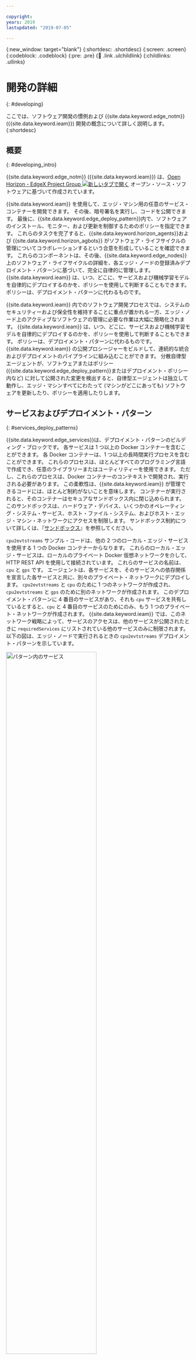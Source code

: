 ```yaml
---

copyright:
years: 2019
lastupdated: "2019-07-05"

---
```


{:new_window: target="blank"}
{:shortdesc: .shortdesc}
{:screen: .screen}
{:codeblock: .codeblock}
{:pre: .pre}
{:child: .link .ulchildlink}
{:childlinks: .ullinks}

# 開発の詳細
{: #developing}

ここでは、ソフトウェア開発の慣例および {{site.data.keyword.edge_notm}} ({{site.data.keyword.ieam}}) 開発の概念について詳しく説明します。
{:shortdesc}

## 概要
{: #developing_intro}

{{site.data.keyword.edge_notm}} ({{site.data.keyword.ieam}}) は、[Open Horizon - EdgeX Project Group ![新しいタブで開く](../../images/icons/launch-glyph.svg "新しいタブで開く")](https://wiki.edgexfoundry.org/display/FA/Open+Horizon+-+EdgeX+Project+Group) オープン・ソース・ソフトウェアに基づいて作成されています。

{{site.data.keyword.ieam}} を使用して、エッジ・マシン用の任意のサービス・コンテナーを開発できます。 その後、暗号署名を実行し、コードを公開できます。 最後に、{{site.data.keyword.edge_deploy_pattern}}内で、ソフトウェアのインストール、モニター、および更新を制御するためのポリシーを指定できます。 これらのタスクを完了すると、{{site.data.keyword.horizon_agents}}および {{site.data.keyword.horizon_agbots}} がソフトウェア・ライフサイクルの管理についてコラボレーションするという合意を形成していることを確認できます。 これらのコンポーネントは、その後、{{site.data.keyword.edge_nodes}}上のソフトウェア・ライフサイクルの詳細を、各エッジ・ノードの登録済みデプロイメント・パターンに基づいて、完全に自律的に管理します。 {{site.data.keyword.ieam}} は、いつ、どこに、サービスおよび機械学習モデルを自律的にデプロイするのかを、ポリシーを使用して判断することもできます。 ポリシーは、デプロイメント・パターンに代わるものです。

{{site.data.keyword.ieam}} 内でのソフトウェア開発プロセスでは、システムのセキュリティーおよび保全性を維持することに重点が置かれる一方、エッジ・ノード上のアクティブなソフトウェアの管理に必要な作業は大幅に簡略化されます。 {{site.data.keyword.ieam}} は、いつ、どこに、サービスおよび機械学習モデルを自律的にデプロイするのかを、ポリシーを使用して判断することもできます。 ポリシーは、デプロイメント・パターンに代わるものです。 {{site.data.keyword.ieam}} の公開プロシージャーをビルドして、連続的な統合およびデプロイメントのパイプラインに組み込むことができます。 分散自律型エージェントが、ソフトウェアまたはポリシー ({{site.data.keyword.edge_deploy_pattern}}またはデプロイメント・ポリシー内など) に対して公開された変更を検出すると、自律型エージェントは独立して動作し、エッジ・マシンすべてにわたって (マシンがどこにあっても) ソフトウェアを更新したり、ポリシーを適用したりします。

## サービスおよびデプロイメント・パターン
{: #services_deploy_patterns}

{{site.data.keyword.edge_services}}は、デプロイメント・パターンのビルディング・ブロックです。 各サービスは 1 つ以上の Docker コンテナーを含むことができます。 各 Docker コンテナーは、1 つ以上の長時間実行プロセスを含むことができます。 これらのプロセスは、ほとんどすべてのプログラミング言語で作成でき、任意のライブラリーまたはユーティリティーを使用できます。 ただし、これらのプロセスは、Docker コンテナーのコンテキストで開発され、実行される必要があります。 この柔軟性は、{{site.data.keyword.ieam}} が管理できるコードには、ほとんど制約がないことを意味します。 コンテナーが実行されると、そのコンテナーはセキュアなサンドボックス内に閉じ込められます。 このサンドボックスは、ハードウェア・デバイス、いくつかのオペレーティング・システム・サービス、ホスト・ファイル・システム、およびホスト・エッジ・マシン・ネットワークにアクセスを制限します。 サンドボックス制約について詳しくは、『[サンドボックス](#sandbox)』を参照してください。

`cpu2evtstreams` サンプル・コードは、他の 2 つのローカル・エッジ・サービスを使用する 1 つの Docker コンテナーからなります。 これらのローカル・エッジ・サービスは、ローカルのプライベート Docker 仮想ネットワークを介して、HTTP REST API を使用して接続されています。 これらのサービスの名前は、`cpu` と `gps` です。 エージェントは、各サービスを、そのサービスへの依存関係を宣言した各サービスと共に、別々のプライベート・ネットワークにデプロイします。 `cpu2evtstreams` と `cpu` のために 1 つのネットワークが作成され、`cpu2evtstreams` と `gps` のために別のネットワークが作成されます。 このデプロイメント・パターンに 4 番目のサービスがあり、それも `cpu` サービスを共有しているとすると、`cpu` と 4 番目のサービスのためにのみ、もう 1 つのプライベート・ネットワークが作成されます。 {{site.data.keyword.ieam}} では、このネットワーク戦略によって、サービスのアクセスは、他のサービスが公開されたときに `requiredServices` にリストされている他のサービスのみに制限されます。 以下の図は、エッジ・ノードで実行されるときの `cpu2evtstreams` デプロイメント・パターンを示しています。

<img src="../../images/edge/07_What_is_an_edge_node.svg" width="70%" alt="パターン内のサービス">

注: IBM Event Streams のセットアップは一部のサンプルでのみ必要です。

2 つの仮想ネットワークにより、`cpu2evtstreams` サービス・コンテナーは、`cpu` サービス・コンテナーおよび `gps` サービス・コンテナーによって提供される REST API にアクセスできるようになっています。 これら 2 つのコンテナーは、オペレーティング・システム・サービスおよびハードウェア・デバイスへのアクセスを管理します。 REST API が使用されていますが、複数のサービスでのデータおよびコントロールの共有を可能にするために使用できる、その他の多くの通信形式があります。

多くの場合、エッジ・ノード向けの最も効率的なコーディング・パターンでは、独立して構成可能かつデプロイ可能な複数の小さなサービスがデプロイされます。 例えば、IoT パターンには、多くの場合、エッジ・ノード・ハードウェア (センサーやアクチュエーターなど) へのアクセスを必要とする下位サービスが含まれます。 これらのサービスは、他のサービスが使用できるように、このハードウェアへの共有アクセスを提供します。

このパターンは、有用な機能を提供するためにハードウェアが排他的アクセスを必要とする場合に役立ちます。 下位サービスは、このアクセスを適切に管理できます。 `cpu` サービス・コンテナーおよび `gps` サービス・コンテナーの役割は、基本的にはホストのオペレーティング・システム内のデバイス・ドライバー・ソフトウェアの役割に似ていますが、ただし、より高いレベルでのことです。 コードを分割して、独立した小さなサービス (一部は、ハードウェア・アクセス専門の下位サービス) にすると、問題点を明確に切り分けることができます。 各コンポーネントは自由に進化でき、現場で個別に更新できます。 また、サード・パーティー・アプリケーションを、それらが特定のハードウェアまたは他のサービスにアクセスすることを選択的に許可することによって、お客様専有の従来型の組み込みソフトウェア・スタックと一緒に安全にデプロイすることもできます。

例として、電力消費センサーをモニターするための 1 つの下位サービスとその他の下位サービスから構成される、製造コントローラーのデプロイメント・パターンを考えてみましょう。 それらの他の下位サービスは、モニターされるデバイスの電源操作のためのアクチュエーターの制御を有効にするために使用できます。 このデプロイメント・パターンに、センサーおよびアクチュエーターのサービスをコンシュームする、別の最上位サービス・コンテナーを含めることもできます。 この最上位サービスは、それらのサービスを使用して、オペレーターにアラートを出したり、異常な電力消費計測値が検出されたら自動的にデバイスの電源を切ったりすることができます。 また、このデプロイメント・パターンには、センサーおよびアクチュエーターのデータを記録して保存し、データに関する分析も実行できるような、履歴サービスを含めることもできます。 このようなデプロイメント・パターンに有用だと思われるその他のコンポーネントとして、GPS ロケーション・サービスがあります。

この設計では、個々のサービス・コンテナーを独立して更新することができます。 コード変更を行うことなく、個々のサービスを再構成して他の有用なデプロイメント・パターンに組み入れることもできます。 必要な場合、サード・パーティー分析サービスをパターンに追加できます。 このサード・パーティー・サービスに読み取り専用 API の特定のセットのみへのアクセス権を付与することで、プラットフォーム上のアクチュエーターと対話しないように制限できます。

あるいは、この製造コントローラー例のすべてのタスクを単一のサービス・コンテナー内で実行することもできます。 この代替方法は通常は最善の手法ではありません。なぜなら、相互に接続された独立した小さなサービスの集合を使用するほうが、ソフトウェアの更新が速くなり、柔軟性が増すためです。 現場では小さなサービスの集合のほうがより強固でもあります。 デプロイメント・パターンの設計方法について詳しくは、[エッジ・ネイティブ開発プラクティス](best_practices.md)を参照してください。

## サンドボックス
{: #sandbox}

デプロイメント・パターンの実行場所となるサンドボックスは、サービス・コンテナーによって提供される API にアクセスを限定します。 他のサービスは、明示的にサービスへの依存関係を示している場合のみアクセスを許可されます。 通常、ホスト上のその他のプロセスは、これらのサービスへのアクセス権を持ちません。 同様に、他のリモート・ホストは通常はこれらのサービスのどれにもアクセスできません。ただし、サービスがホストの外部ネットワーク・インターフェースにポートを明示的に公開している場合を除きます。

## 他のサービスを使用するサービス
{: #using_services}

多くの場合、エッジ・サービスは、他のエッジ・サービスによって提供されるさまざまな API インターフェースを使用して、他のエッジ・サービスからデータを入手したり、それらに制御コマンドを送付したりします。 これらの API インターフェースは、`cpu2evtstreams` サンプルの下位サービス `cpu` および `gps` によって提供されているように、HTTP REST API であるのが一般的です。 ただし、これらのインターフェースは実際には、任意のもの (例えば、共有メモリー、TCP、または UDP) にすることができ、暗号化の有無も任意です。 これらの通信は、通常、単一のエッジ・ノード内で行われ、メッセージがこのホストを離れることはないため、ほとんどの場合は暗号化は不要です。

REST API の代わりに、パブリッシュ/サブスクライブのインターフェース (例えば、MQTT によって提供されるインターフェース) を使用できます。 データを断続的にしか提供しないサービスの場合、REST API はタイムアウトになる可能性があるため、通常はパブリッシュ/サブスクライブのインターフェースのほうが REST API を繰り返しポーリングするよりも単純です。 例として、ハードウェア・ボタンをモニターし、ボタン押下が発生したかどうかを他のサービスが検出できるように API を提供するサービスを考えてみましょう。 REST API が使用される場合、呼び出し元はその REST API を呼び出し、ボタンが押されたときに生じる応答を待てばいいわけではありません。 ボタンが押されないまま長時間経過すると、REST API はタイムアウトになります。 代わりに、エラーを回避するために、API の提供側が即時に応答することが必要になります。 呼び出し元は、短いボタン押下を見逃さないために、繰り返し、頻繁に API を呼び出さなければなりません。 より良い解決方法は、呼び出し元が、パブリッシュとサブスクライブを行うサービスおよびブロックに対して適切なトピックをサブスクライブすることです。 そうすると、呼び出し元は何かがパブリッシュされるのを待つことができ、それはずっと先に起こる可能性があります。 API の提供側では、ボタン・ハードウェアをモニターし、そのトピックの状態変更 (例えば、`button pressed` または `button released`) のみをパブリッシュします。

MQTT は、使用できる一般的なパブリッシュおよびサブスクライブのツールの 1 つです。 MQTT ブローカーをエッジ・サービスとしてデプロイし、パブリッシャー・サービスおよびサブスクライバー・サービスがそれを必要とするようにできます。 MQTT は、しばしばクラウド・サービスとしても使用されます。 例えば、IBM Watson IoT Platform は、IoT デバイスとの通信のために MQTT を使用します。 詳しくは、[IBM Watson IoT Platform ![新しいタブで開く](../../images/icons/launch-glyph.svg "新しいタブで開く")](https://www.ibm.com/cloud/watson-iot-platform) を参照してください。 一部の {{site.data.keyword.horizon_open}} プロジェクト・サンプルは MQTT を使用します。 詳しくは、『[{{site.data.keyword.horizon_open}} サンプル](https://github.com/open-horizon/examples)』を参照してください。

もう 1 つの一般的なパブリッシュおよびサブスクライブのツールは Apache Kafka であり、これはクラウド・サービスとしても頻繁に使用されます。 `cpu2evtstreams` サンプルがデータを {{site.data.keyword.cloud_notm}} に送信するために使用する {{site.data.keyword.message_hub_notm}} も Kafka に基づいています。 詳しくは、[{{site.data.keyword.message_hub_notm}} ![新しいタブで開く](../../images/icons/launch-glyph.svg "新しいタブで開く")](https://www.ibm.com/cloud/event-streams) を参照してください。

どのエッジ・サービス・コンテナーも、同じホスト上の他のローカル・エッジ・サービス、および、ローカル LAN 上の近隣ホスト上で提供されるエッジ・サービスを、提供またはコンシュームできます。 コンテナーは、リモート企業またはクラウド・プロバイダーのデータ・センター内の中央システムと通信することがあります。 サービス作成者は、サービスが通信する相手およびその方法を決定する必要があります。

もう一度 `cpu2evtstreams` サンプルを検討して、このサンプルのコードが他の 2 つのローカル・サービスをどのように使用しているのかを確認すると役立つかもしれません。 例えば、このサンプル・コードが、どのように、他の 2 つのローカル・サービスへの依存関係を指定し、構成変数を宣言して使用し、Kafka と通信しているのかといったことです。 詳しくは、[`cpu2evtstreams` サンプル](cpu_msg_example.md)を参照してください。

## サービス定義
{: #service_definition}

注: コマンド構文について詳しくは、[本書の規則](../../getting_started/document_conventions.md)を参照してください。

どの {{site.data.keyword.ieam}} プロジェクトにも 1 つの `horizon/service.definition.json` ファイルがあります。 このファイルは、2 つの理由のためにエッジ・サービスを定義します。 理由の 1 つは、{{site.data.keyword.horizon_agent}} でサービスが実行されるのと同じように、`hzn dev` ツールによってサービスの実行をシミュレートできるようにすることです。 このシミュレーションは、特殊なデプロイメント指示 (ポート結合やハードウェア・デバイス・アクセスなど) が必要な場合にそれを解決するのに役立ちます。 また、エージェントが作成する Docker 仮想プライベート・ネットワーク上のサービス・コンテナー間の通信を検証するためにも、シミュレーションが役立ちます。 このファイルがあるもう 1 つの理由は、サービスを {{site.data.keyword.horizon_exchange}} に公開できるようにすることです。 提供されているサンプルでは、`horizon/service.definition.json` ファイルはサンプルの GitHub リポジトリー内に用意されているか、`hzn dev service new` コマンドによって生成されます。

サービス実装のサンプルの 1 つ (例えば [cpu2evtstreams](https://github.com/open-horizon/examples/blob/master/edge/evtstreams/cpu2evtstreams/horizon/service.definition.json)) 用の {{site.data.keyword.horizon}} メタデータが含まれている `horizon/service.definition.json` ファイルを開いてください。

{{site.data.keyword.horizon}} に公開されるすべてのサービスは、組織内でそのサービスを一意的に識別する `url` を持っている必要があります。 このフィールドは URL ではありません。 この `url` フィールドは、組織名、および実装の特定の `version` フィールドおよび `arch` フィールドと組み合わせられた場合、グローバルに固有の ID を形成します。 `horizon/service.definition.json` ファイルを編集して、`url` および `version` に適切な値を設定できます。 `version` 値には、何らかの意味体系に沿ったバージョン管理スタイル値を使用してください。 サービス・コンテナーのプッシュ、署名、および公開を行うときに、これらの新しい値を使用します。 あるいは、`horizon/hzn.json` ファイルを編集できます。ツールにより、 `horizon/service.definition.json` ファイル内で使用されている変数参照の代わりに、そこで見つかった変数値が使用されます。

`horizon/service.definition.json` ファイルの `requiredServices` セクションには、このコンテナーが使用する他のエッジ・サービスなど、サービス依存関係がリストされます。 `hzn dev dependency fetch` ツールを使用すると、このリストに依存関係を追加でき、手動でリストを編集する必要がなくなります。 依存関係の追加後は、エージェントがコンテナーを実行すると、それらの他の `requiredServices` も自動的に実行されるようになります (例えば、`hzn dev service start` を使用したとき、または、このサービスを含んでいるデプロイメント・パターンにノードを登録したときなどです)。 必要なサービスについて詳しくは、[cpu2evtstreams](cpu_msg_example.md) を参照してください。

`userInput` セクションには、サービスがそれ自体を特定のデプロイメント用に構成するためにコンシュームできる構成変数を宣言します。 変数名、データ・タイプ、およびデフォルト値をここに指定します。さらに、それぞれについて人間が読みやすい説明を指定することもできます。 `hzn dev service start` を使用するとき、または、このサービスを含んでいるデプロイメント・パターンにエッジ・ノードを登録するときには、デフォルト値が設定されていない変数の値を定義する `userinput.json` ファイルを提供する必要があります。 `userInput` 構成変数および `userinput.json` ファイルについて詳しくは、[cpu2evtstreams](cpu_msg_example.md) を参照してください。

`horizon/service.definition.json` ファイルには、ファイルの最後のほうに `deployment` セクションも含まれています。 このセクション内のフィールドは、論理サービスを実装する各 Docker コンテナー・イメージの名前を指定します。 ここの `services` 配列内で使用される各レコードの名前は、他のコンテナーが共有仮想プライベート・ネットワーク上でコンテナーを識別するために使用する名前です。 他のコンテナーがコンシュームするための REST API をこのコンテナーが提供している場合、`curl http://<name>/<your-rest-api-uri>` を使用して、コンシュームしているコンテナー内でこの REST API にアクセスできます。 各名前の `image` フィールドは、DockerHub 内またはプライベート・コンテナー・レジストリー内などの、対応する Docker コンテナー・イメージへの参照を提供します。 `deployment` セクションのその他のフィールドは、エージェントが Docker にコンテナーを実行するよう指示する方法を変更するために使用できます。 詳しくは、[{{site.data.keyword.horizon}} deployment strings ![新しいタブ開く](../../images/icons/launch-glyph.svg "新しいタブで開く")](https://github.com/open-horizon/anax/blob/master/doc/deployment_string.md) を参照してください。

## {{site.data.keyword.horizon_exchange}} との対話
{: #horizon_exchange}

サンプル・プログラムをビルドして公開するときには、{{site.data.keyword.horizon_exchange}} と対話して、サービス、ポリシー、およびデプロイメント・パターンを公開します。 また、特定のデプロイメント・パターンを実行するためのエッジ・ノードを登録する場合も {{site.data.keyword.horizon_exchange}} を使用します。 {{site.data.keyword.horizon_exchange}} は、共有情報のリポジトリーとして機能することによって、{{site.data.keyword.ieam}} の他のコンポーネントと間接的に通信するのを可能にします。 開発者は、{{site.data.keyword.horizon_exchange}} を使用して処理する方法を理解する必要があります。

この図には、すべてのエッジ・ノードの内部で実行している必要があるエージェントと、通常はクラウド内または企業の中央データ・センター内で各デプロイメント・パターン用に構成される必要がある agbot が示されています。

{{site.data.keyword.ieam}} 開発者は、通常、`hzn` コマンドを使用して {{site.data.keyword.horizon_exchange}} と対話します。 具体的には、{{site.data.keyword.horizon_exchange}} とのすべての対話に `hzn exchange` コマンドが使用されます。 `hzn exchange --help` を入力して、コマンド・ラインで `hzn exchange` の後に指定できるすべてのサブコマンドを表示できます。 次に、`hzn exchange <subcommand> --help` を使用して、選択した `<subcommand>` の詳細を確認できます。

{{site.data.keyword.horizon_exchange}} への問い合わせには以下のコマンドが有用です。

* {{site.data.keyword.horizon_exchange}} でユーザー資格情報が機能することを確認する: `hzn exchange user list`
* {{site.data.keyword.horizon_exchange}} のソフトウェアのバージョンを確認する: `hzn exchange version`
* 現在の {{site.data.keyword.horizon_exchange}} 状況を確認する: `hzn exchange status`
* 自分の組織の下で作成されたすべてのエッジ・ノードをリストする: `hzn exchange node list`
* 特定のエッジ・ノードの詳細を取得する: `hzn exchange node list <node-id>` (`<node-id>` は、対象のエッジ・ノードの ID 値に置き換えてください)
* 自分の組織の下で公開されたすべてのサービスをリストする: `hzn exchange service list`
* 任意の組織の下で公開されたすべてのパブリック・サービスをリストする: `hzn exchange service list '<org>/*'`
* 特定の公開されたサービスの詳細を取得する: `hzn exchange service list <org/service>`
* 自分の組織の下で公開されたすべてのデプロイメント・パターンをリストする: `hzn exchange pattern list`
* 任意の組織の下で公開されたすべてのパブリック・デプロイメント・パターンをリストする: `hzn exchange pattern list '<org>/*'`
* 特定の公開されたサービスのすべての詳細をリストする: `hzn exchange pattern list <org/pattern>`

## エージェントと agbot
{: #agents_agbots}

エージェントおよび agbot の役割と、それらがどのように通信するのかを正確に理解することは重要です。 この知識は、何か問題が発生したときの問題の診断と修正に役立ちます。

エージェントと agbot が互いに直接通信することは決してありません。 各エッジ・ノードのエージェントは、自身のメールボックスを {{site.data.keyword.horizon_switch}} 内に設定し、ノード・リソースを {{site.data.keyword.horizon_exchange}} 内に作成する必要があります。 エージェントは、その後、特定のデプロイメント・パターンを実行することが必要になったら、そのパターン用に自身を {{site.data.keyword.horizon_exchange}} 内に登録します。

agbot はパターンをモニターし、{{site.data.keyword.horizon_exchange}} を継続的に検索して、そのパターン用に登録されたエッジ・ノードを見つけます。 パターンを使用するために新しいエッジ・ノードが登録されると、agbot はその対応するエッジ・ノード上のローカル・エージェントに到達します。 agbot は、{{site.data.keyword.horizon_switch}} を介して到達します。 この時点で agbot がそのエージェントについて知ることができるのは、エージェントの公開鍵のみです。 agbot は、特定のデプロイメント・パターン用に登録されているという事実以外には、エッジ・ノードの IP アドレスも、エッジ・ノードに関する何か他のことも知りません。 agbot は {{site.data.keyword.horizon_switch}} を介してエージェントと通信し、連携してこのエッジ・ノード上でこのデプロイメント・パターンのソフトウェア・ライフサイクルを管理することを提案します。

各エッジ・ノードのエージェントは、{{site.data.keyword.horizon_switch}} をモニターして、メールボックス内にメッセージがあるかどうかを確認します。 エージェントは、agbot からの提案を受け取ると、エッジ・ノードの構成時にエッジ・ノード所有者が設定したポリシーに基づいてその提案を評価し、それを受け入れるか拒否するかを選択します。

デプロイメント・パターン提案が受け入れられると、エージェントは、適切な Docker レジストリーから適切なサービス・コンテナーを取り出し、サービスの署名を検証し、サービスを構成し、サービスを実行します。

{{site.data.keyword.horizon_switch}} を介して行われるエージェントと agbot との間の通信のすべては、関与する両者によって暗号化されます。 これらのメッセージは中央 {{site.data.keyword.horizon_switch}} に保管されますが、{{site.data.keyword.horizon_switch}} は、それらの会話の復号や盗聴を行うことはできません。

## サービス・ソフトウェア更新のデプロイ
{: #deploy_edge_updates}

ソフトウェアを一連のエッジ・ノードにデプロイした後で、コードの更新が必要になることがあります。 {{site.data.keyword.ieam}} でソフトウェア更新を実行できます。 通常、エッジ・ノード上で実行されるソフトウェアを更新するためにエッジ・ノード上で何かを実行する必要はありません。 更新が署名および公開されるとすぐに、各エッジ・ノード上で実行されるエージェントと agbot は、更新されたデプロイメント・パターン用に登録されているすべてのエッジ・ノードに、最新版のデプロイメント・パターンをデプロイするように調整します。 {{site.data.keyword.ieam}} の主な利点の 1 つは、エッジ・ノードまでのソフトウェア更新パイプラインを利用する簡単さです。

新しいバージョンのソフトウェアをリリースするには、以下のステップを実行します。 

* この更新のためにサービス・コードを必要に応じて編集します。
* 意味体系に沿ったコードのバージョン番号を編集します。
* サービス・コンテナーを再ビルドします。
* 更新されたサービス・コンテナーを適切な Docker レジストリーにプッシュします。
* 更新されたサービスに署名し、{{site.data.keyword.horizon_exchange}} に再公開します。
* {{site.data.keyword.horizon_exchange}} 内でデプロイメント・パターンを再公開します。 同じ名前を使用し、サービスの新バージョン番号を参照します。

{{site.data.keyword.horizon}} agbot は、デプロイメント・パターンの変更を素早く検出します。 その後、agbot は、そのデプロイメント・パターンを実行するようにエッジ・ノードが登録されている各エージェントに到達します。 agbot とエージェントは、新しいコンテナーをダウンロードし、古いコンテナーを停止および削除し、新しいコンテナーを開始するように調整します。

このプロセスの結果、更新されたデプロイメント・パターンを実行するように登録されたエッジ・ノードのそれぞれが、エッジ・ノードが置かれている地理的場所に関係なく、新しいサービス・コンテナー・バージョンを素早く実行します。

## 次の作業
{: #developing_what_next}

エッジ・ノード・コードの開発について詳しくは、以下の資料を参照してください。

[エッジ・ネイティブ開発プラクティス](best_practices.md)

{{site.data.keyword.ieam}} ソフトウェア開発用のエッジ・サービスの開発に関する重要な原則およびベスト・プラクティスを確認してください。

[{{site.data.keyword.cloud_registry}} の使用](container_registry.md)

{{site.data.keyword.ieam}} では、オプションで、パブリック Docker ハブではなく、IBM のセキュアなプライベート・コンテナー・レジストリーに、サービス・コンテナーを入れることができます。 例えば、パブリック・レジストリーに入れるのが適切でないアセットが含まれているソフトウェア・イメージがある場合、{{site.data.keyword.cloud_registry}} のような、プライベート Docker コンテナー・レジストリーを使用できます。

[API](../installing/edge_rest_apis.md)

{{site.data.keyword.ieam}} は、コンポーネントが連携できるようにするため、および、組織の開発者とユーザーがコンポーネントを制御できるようにするための  RESTful API を提供します。
